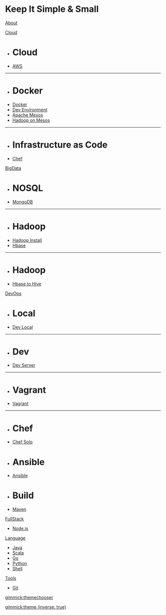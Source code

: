 # Keep It Simple & Small

[About](about.md)

[Cloud]()

  * # Cloud
  * [AWS](aws.md)
  - - - -
  * # Docker
  * [Docker](docker.md)
  * [Dev Environment](https://yeopoong.github.io/docker)
  * [Apache Mesos](mesos.md)
  * [Hadoop on Mesos](hadoopOnMesos.md)
  - - - -
  * # Infrastructure as Code
  * [Chef](chef.md)

[BigData]()

  * # NOSQL
  * [MongoDB](mongodb.md)
  - - - -
  * # Hadoop
  * [Hadoop Install](hadoop_install.md)
  * [Hbase](hbase.md)
  - - - -
  * # Hadoop
  * [Hbase to Hive](hbase_to_hive.md)

[DevOps]()

  * # Local
  * [Dev Local](local.md)
  - - - -
  * # Dev
  * [Dev Server](dev.md)
  - - - -
  * # Vagrant 
  * [Vagrant](vagrant.md)
  - - - -
  * # Chef 
  * [Chef Solo](chef.md)
  * # Ansible 
  * [Ansible](ansible.md)
  * # Build 
  * [Maven](maven.md)

[FullStack]()

  * [Node.js](nodejs.md)

[Language]()

  * [Java](java.md)
  * [Scala](scala.md)
  * [Go](go.md)
  * [Python](https://yeopoong.github.io/python)
  * [Shell](shell.md)

[Tools]()

  * [Git](git.md)

[gimmick:themechooser](bootstrap)

[gimmick:theme (inverse: true)](slate)
